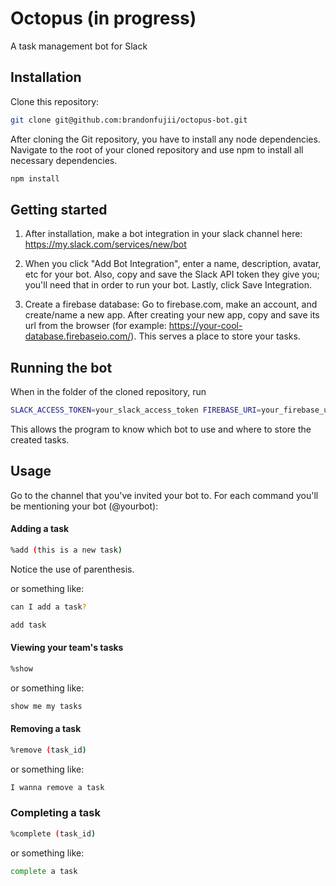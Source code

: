 # Octopus (in progress)
A task management bot for Slack

## Installation 

Clone this repository: 
```bash
git clone git@github.com:brandonfujii/octopus-bot.git
```

After cloning the Git repository, you have to install any node dependencies. Navigate to the root of your cloned repository and use npm to install all necessary dependencies.
```bash
npm install
```

## Getting started
1) After installation, make a bot integration in your slack channel here:
https://my.slack.com/services/new/bot

2) When you click "Add Bot Integration", enter a name, description, avatar, etc for your bot. Also, copy and save the Slack API token they give you; you'll need that in order to run your bot. Lastly, click Save Integration.

3) Create a firebase database: Go to firebase.com, make an account, and create/name a new app. After creating your new app, copy and save its url from the browser (for example: https://your-cool-database.firebaseio.com/). This serves a place to store your tasks.

## Running the bot
When in the folder of the cloned repository, run 
```bash
SLACK_ACCESS_TOKEN=your_slack_access_token FIREBASE_URI=your_firebase_url node app.js
```
This allows the program to know which bot to use and where to store the created tasks.
## Usage
Go to the channel that you've invited your bot to. For each command you'll be mentioning your bot (@yourbot):
#### Adding a task
```bash
%add (this is a new task)
```
Notice the use of parenthesis.

or something like:
```bash
can I add a task?
```
```bash
add task
```

#### Viewing your team's tasks
```bash
%show
```
or something like:
```bash
show me my tasks
```

#### Removing a task
```bash
%remove (task_id)
```
or something like:
```bash
I wanna remove a task
```

### Completing a task
```bash
%complete (task_id)
```
or something like:
```bash
complete a task
```